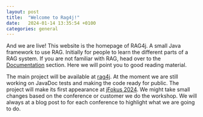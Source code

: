 ```yaml
---
layout: post
title:  "Welcome to Rag4j!"
date:   2024-01-14 13:35:54 +0100
categories: general
---
```

And we are live! This website is the homepage of RAG4j. A small Java framework to use RAG. Initially for people to 
learn the different parts of a RAG system. If you are not familiar with RAG, head over to the [Documentation](/documentation)
section. Here we will point you to good reading material.

The main project will be available at [rag4j](https://github.com/rag4j). At the moment we are still working on JavaDoc
tests and making the code ready for public. The project will make its first appearance at [jFokus 2024](https://www.jfokus.se/talks/1642).
We might take small changes based on the conference or customer we do the workshop. We will always at a blog post to 
for each conference to highlight what we are going to do.
